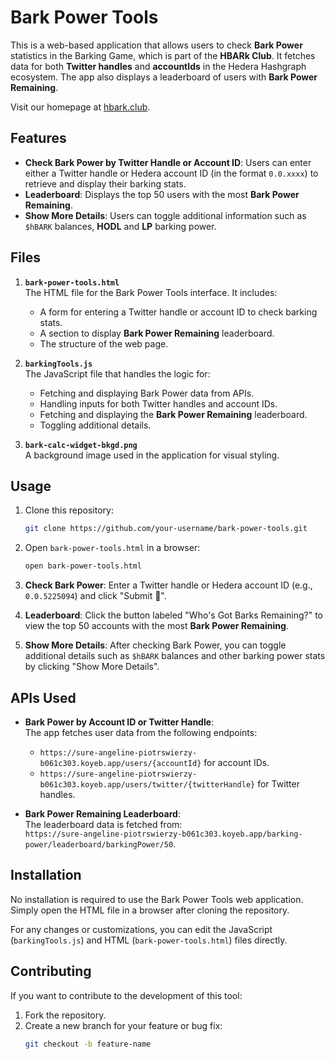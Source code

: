 # Bark Power Tools

This is a web-based application that allows users to check **Bark Power** statistics in the Barking Game, which is part of the **HBARk Club**. It fetches data for both **Twitter handles** and **accountIds** in the Hedera Hashgraph ecosystem. The app also displays a leaderboard of users with **Bark Power Remaining**.

Visit our homepage at [hbark.club](https://hbark.club).

## Features

- **Check Bark Power by Twitter Handle or Account ID**: Users can enter either a Twitter handle or Hedera account ID (in the format `0.0.xxxx`) to retrieve and display their barking stats.
- **Leaderboard**: Displays the top 50 users with the most **Bark Power Remaining**.
- **Show More Details**: Users can toggle additional information such as `$hBARK` balances, **HODL** and **LP** barking power.

## Files

1. **`bark-power-tools.html`**  
   The HTML file for the Bark Power Tools interface. It includes:
   - A form for entering a Twitter handle or account ID to check barking stats.
   - A section to display **Bark Power Remaining** leaderboard.
   - The structure of the web page.

2. **`barkingTools.js`**  
   The JavaScript file that handles the logic for:
   - Fetching and displaying Bark Power data from APIs.
   - Handling inputs for both Twitter handles and account IDs.
   - Fetching and displaying the **Bark Power Remaining** leaderboard.
   - Toggling additional details.

3. **`bark-calc-widget-bkgd.png`**  
   A background image used in the application for visual styling.

## Usage

1. Clone this repository:

    ```bash
    git clone https://github.com/your-username/bark-power-tools.git
    ```

2. Open `bark-power-tools.html` in a browser:

    ```bash
    open bark-power-tools.html
    ```

3. **Check Bark Power**: Enter a Twitter handle or Hedera account ID (e.g., `0.0.5225094`) and click "Submit 🐶".
4. **Leaderboard**: Click the button labeled "Who's Got Barks Remaining?" to view the top 50 accounts with the most **Bark Power Remaining**.
5. **Show More Details**: After checking Bark Power, you can toggle additional details such as `$hBARK` balances and other barking power stats by clicking "Show More Details".

## APIs Used

- **Bark Power by Account ID or Twitter Handle**:  
  The app fetches user data from the following endpoints:
  - `https://sure-angeline-piotrswierzy-b061c303.koyeb.app/users/{accountId}` for account IDs.
  - `https://sure-angeline-piotrswierzy-b061c303.koyeb.app/users/twitter/{twitterHandle}` for Twitter handles.

- **Bark Power Remaining Leaderboard**:  
  The leaderboard data is fetched from:  
  `https://sure-angeline-piotrswierzy-b061c303.koyeb.app/barking-power/leaderboard/barkingPower/50`.

## Installation

No installation is required to use the Bark Power Tools web application. Simply open the HTML file in a browser after cloning the repository.

For any changes or customizations, you can edit the JavaScript (`barkingTools.js`) and HTML (`bark-power-tools.html`) files directly.

## Contributing

If you want to contribute to the development of this tool:

1. Fork the repository.
2. Create a new branch for your feature or bug fix:
   ```bash
   git checkout -b feature-name
